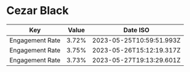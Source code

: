 # Cezar Black

| Key             | Value | Date ISO                 |
| --------------- | ----- | ------------------------ |
| Engagement Rate | 3.72% | 2023-05-25T10:59:51.993Z |
| Engagement Rate | 3.75% | 2023-05-26T15:12:19.317Z |
| Engagement Rate | 3.73% | 2023-05-27T19:13:29.601Z |